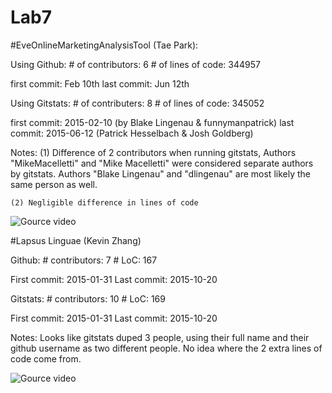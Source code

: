 Lab7
======

#EveOnlineMarketingAnalysisTool (Tae Park):

Using Github:
\# of contributors: 	6
\# of lines of code: 344957

first commit:		Feb 10th
last commit:		Jun 12th

Using Gitstats:
\# of contributers: 	8
\# of lines of code: 345052

first commit:	    2015-02-10 (by Blake Lingenau & funnymanpatrick)
last commit:		2015-06-12 (Patrick Hesselbach & Josh Goldberg)

Notes:
	(1) Difference of 2 contributors when running gitstats,
		Authors "MikeMacelletti" and "Mike Macelletti" were considered separate 
		authors by gitstats. Authors "Blake Lingenau" and "dlingenau" are most
		likely the same person as well.

	(2) Negligible difference in lines of code

![Gource video](https://youtu.be/32zi--DmcMs)

#Lapsus Linguae (Kevin Zhang)

Github:
\# contributors: 7
\# LoC: 167

First commit: 2015-01-31
Last commit: 2015-10-20

Gitstats:
\# contributors: 10
\# LoC: 169

First commit: 2015-01-31
Last commit: 2015-10-20

Notes: Looks like gitstats duped 3 people, using their full name and their github username as two different people. No idea where the 2 extra lines of code come from.

![Gource video](https://youtu.be/94k8VsHiqBA)
